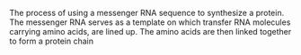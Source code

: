 The process of using a messenger RNA sequence to synthesize a protein. The messenger RNA serves as a template on which transfer RNA molecules carrying amino acids, are lined up. The amino acids are then linked together to form a protein chain